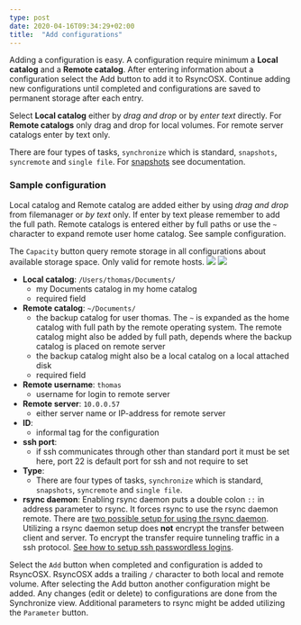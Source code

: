 ```yaml
---
type: post
date: 2020-04-16T09:34:29+02:00
title:  "Add configurations"
---
```

Adding a configuration is easy. A configuration require minimum a **Local catalog** and a **Remote catalog**. After entering information about a configuration select the Add button to add it to RsyncOSX. Continue adding new configurations until completed and configurations are saved to permanent storage after each entry.

Select **Local catalog** either by *drag and drop* or by *enter text* directly. For **Remote catalogs** only drag and drop for local volumes. For remote server catalogs enter by text only.

There are four types of tasks, `synchronize` which is standard, `snapshots`, `syncremote` and `single file`. For [snapshots](/post/snapshots/) see documentation.

### Sample configuration

Local catalog and Remote catalog are added either by using *drag and drop* from filemanager or *by text* only. If enter by text please remember to add the full path. Remote catalogs is entered either by full paths or use the `~` character to expand remote user home catalog. See sample configuration.

The `Capacity` button query remote storage in all configurations about available storage space. Only valid for remote hosts.
![](/images/RsyncOSX/master/add/add.png)
![](/images/RsyncOSX/master/add/add2.png)
- **Local catalog**: `/Users/thomas/Documents/`
  - my Documents catalog in my home catalog
  - required field
- **Remote catalog**: `~/Documents/`
  - the backup catalog for user thomas. The `~` is expanded as the home catalog with full path by the remote operating system. The remote catalog might also be added by full path, depends where the backup catalog is placed on remote server
  - the backup catalog might also be a local catalog on a local attached disk
  - required field
- **Remote username**: `thomas`
  - username for login to remote server
- **Remote server**: `10.0.0.57`
  - either server name or IP-address for remote server
- **ID**:
    - informal tag for the configuration
- **ssh port**:
  - if ssh communicates through other than standard port it must be set here, port 22 is default port for ssh and not require to set
- **Type**:
    - There are four types of tasks, `synchronize` which is standard, `snapshots`, `syncremote` and `single file`.
- **rsync daemon**:
    Enabling rsync daemon puts a double colon `::` in address parameter to rsync. It forces rsync to use the rsync daemon remote. There are [two possible setup for using the rsync daemon](/post/rsyncdaemon/). Utilizing a rsync daemon setup does **not** encrypt the transfer between client and server. To encrypt the transfer require tunneling traffic in a ssh protocol. [See how to setup ssh passwordless logins](/post/remotelogins/).

Select the `Add` button when completed and configuration is added to RsyncOSX. RsyncOSX adds a trailing `/` character to both local and remote volume. After selecting the Add button another configuration might be added. Any changes (edit or delete) to configurations are done from the Synchronize view. Additional parameters to rsync might be added utilizing the `Parameter` button.
